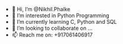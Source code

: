 - 👋 Hi, I’m @Nikhil.Phalke
- 👀 I’m interested in Python Programming
- 🌱 I’m currently learning C, Python and SQL
- 💞️ I’m looking to collaborate on ...
- 📫 Reach me on: +917061406917

<!---
devilseye7/devilseye7 is a ✨ special ✨ repository because its `README.md` (this file) appears on your GitHub profile.
You can click the Preview link to take a look at your changes.
--->
